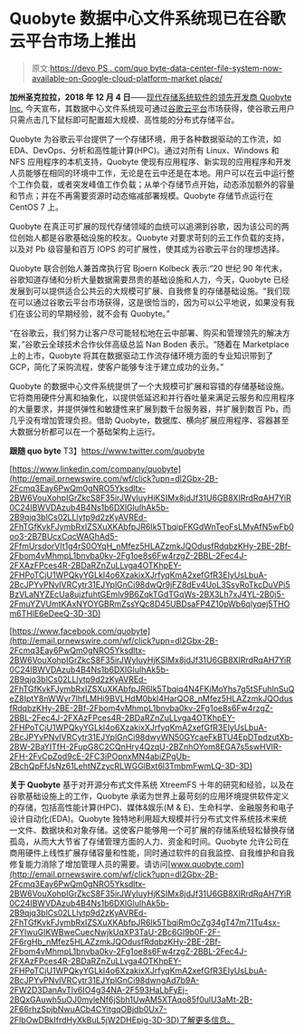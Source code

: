 # Quobyte 数据中心文件系统现已在谷歌云平台市场上推出

> 原文:[https://devo PS . com/quo byte-data-center-file-system-now-available-on-Google-cloud-platform-market place/](https://devops.com/quobyte-data-center-file-system-now-available-on-google-cloud-platform-marketplace/)

**加州圣克拉拉，2018 年 12 月 4 日**——[现代存储系统软件的领先开发商 Quobyte Inc.](http://email.prnewswire.com/wf/click?upn=dl2Gbx-2B-2Fcmq3Eay6PwQm0gNRO5Yksdltx-2BW6VouXohpIGrZkcS8F35irJWyIuyHjKSIMx8jdJf31U6GB8XIRrdRqAH7YiR0C24IBWVDAzub4B4Ns1b6DXlGluIhAk5b-2B9qjq3blCs02LLlytp9d2zKyAVREd-2FhTGfKvkFJymbRxIZSXuXKAbfpJR6Ik5Tbqiy36Q-2F8tSDzSZySJlAHnluwo-2B3Q2U6QTiMoHb7NTlcMjm3f-2FDB0LkbVALc8jfVLyh_nMfez5HLAZzmkJQOdusfRdqbzKHy-2BE-2Bf-2Fbom4vMhmpL1bnvba0kv-2Fg1oe8s6Fw4rzgZ-2BBL-2Fec4J-2FXAzFPces4R-2BDaRZnZuLLvga4OTKhpEY-2FHPoTCjU1WPQkyYGLkI4o6XzakixXJrfyqKmA2xefGfR3EIyUsLbuA-2BcJPYvPNvIVRCytr31EJYplGnCi98dwLQ8og3rO1DANvKv4hUAijBewjgiIataQK09UHWWWLtV543BZYa54o8q0VE3YPS8y27U-2B8gKH3p2t25bMdED7JUw-2BmTWDMh-2B3bRyOaSeq-2FMP-2BTDnn7Qj56uXnuVYoLHfnkWLVvmO7dy8Vp689sBa5oQ-3D-3D) 今天宣布，其数据中心文件系统现可通过[谷歌云平台](http://email.prnewswire.com/wf/click?upn=dl2Gbx-2B-2Fcmq3Eay6PwQm0gNRO5Yksdltx-2BW6VouXohpIGrZkcS8F35irJWyIuyHjKSIMx8jdJf31U6GB8XIRrdRqAH7YiR0C24IBWVDAzub4B4Ns1b6DXlGluIhAk5b-2B9qjq3blCs02LLlytp9d2zKyAVREd-2FhTGfKvkFJymbRxIZSXuXKAbfpJR6Ik5TbqitVk96F68EmcqokrjxZWyQLVp4fEqtz-2BilzArST13D3a2MROK9BTJMyLBAIwOD4je_nMfez5HLAZzmkJQOdusfRdqbzKHy-2BE-2Bf-2Fbom4vMhmpL1bnvba0kv-2Fg1oe8s6Fw4rzgZ-2BBL-2Fec4J-2FXAzFPces4R-2BDaRZnZuLLvga4OTKhpEY-2FHPoTCjU1WPQkyYGLkI4o6XzakixXJrfyqKmA2xefGfR3EIyUsLbuA-2BcJPYvPNvIVRCytr31EJYplGnCi98dwZVT0l3hg9PmOSPXMkZS-2BQK4VXDMYC2zWcN5JegQUO8RjE0rZab2jzwndmAD-2FqwczkM9ngaEhBoibVInStvNH3SCZM-2Bjqvh4cgJcxkMN622f-2BYKR560aBwsx0qvRJoaQ5IfhQ2T31Rs4NPckryrPjow-3D-3D)市场获得，使谷歌云用户只需点击几下鼠标即可配置超大规模、高性能的分布式存储平台。

Quobyte 为谷歌云平台提供了一个存储环境，用于各种数据驱动的工作流，如 EDA、DevOps、分析和高性能计算(HPC)。通过对所有 Linux、Windows 和 NFS 应用程序的本机支持，Quobyte 使现有应用程序、新实现的应用程序和开发人员能够在相同的环境中工作，无论是在云中还是在本地。用户可以在云中运行整个工作负载，或者突发峰值工作负载；从单个存储节点开始，动态添加额外的容量和节点；并在不再需要资源时动态缩减部署规模。Quobyte 存储节点运行在 CentOS 7 上。

Quobyte 在真正可扩展的现代存储领域的血统可以追溯到谷歌，因为该公司的两位创始人都是谷歌基础设施的校友。Quobyte 对要求苛刻的云工作负载的支持，以及对 Pb 级容量和百万 IOPS 的可扩展性，使其成为谷歌云平台的理想选择。

Quobyte 联合创始人兼首席执行官 Bjoern Kolbeck 表示:“20 世纪 90 年代末，谷歌知道存储和分析大量数据需要昂贵的基础设施和人力，今天，Quobyte 已经发展到可以提供适合公共云的大规模可扩展、自我修复的存储基础设施。“我们现在可以通过谷歌云平台市场获得，这是很恰当的，因为可以公平地说，如果没有我们在该公司的早期经验，就不会有 Quobyte。”

“在谷歌云，我们努力让客户尽可能轻松地在云中部署、购买和管理领先的解决方案，”谷歌云全球技术合作伙伴高级总监 Nan Boden 表示。“随着在 Marketplace 上的上市，Quobyte 将其在数据驱动工作流存储环境方面的专业知识带到了 GCP，简化了采购流程，使客户能够专注于建立成功的业务。”

Quobyte 的数据中心文件系统提供了一个大规模可扩展和容错的存储基础设施。它将商用硬件分离和抽象化，以提供低延迟和并行吞吐量来满足云服务和应用程序的大量要求，并提供弹性和敏捷性来扩展到数千台服务器，并扩展到数百 Pb，而几乎没有增加管理负担。借助 Quobyte，数据库、横向扩展应用程序、容器甚至大数据分析都可以在一个基础架构上运行。

**跟随 quo byte**
T3】https://www.twitter.com/quobyte

[https://www.linkedin.com/company/quobyte](http://email.prnewswire.com/wf/click?upn=dl2Gbx-2B-2Fcmq3Eay6PwQm0gNRO5Yksdltx-2BW6VouXohpIGrZkcS8F35irJWyIuyHjKSIMx8jdJf31U6GB8XIRrdRqAH7YiR0C24IBWVDAzub4B4Ns1b6DXlGluIhAk5b-2B9qjq3blCs02LLlytp9d2zKyAVREd-2FhTGfKvkFJymbRxIZSXuXKAbfpJR6Ik5TbqipFKGdWnTeoFsLMyAfN5wFb0oo3-2B7BUcxCqcWAGhAd5-2FfmUrsdorVIt1g4rS0OYqH_nMfez5HLAZzmkJQOdusfRdqbzKHy-2BE-2Bf-2Fbom4vMhmpL1bnvba0kv-2Fg1oe8s6Fw4rzgZ-2BBL-2Fec4J-2FXAzFPces4R-2BDaRZnZuLLvga4OTKhpEY-2FHPoTCjU1WPQkyYGLkI4o6XzakixXJrfyqKmA2xefGfR3EIyUsLbuA-2BcJPYvPNvIVRCytr31EJYplGnCi98dwQr9jFZ8dEv4UoL3SsyRoTkcDuVPi5BzVLaNYZEcUa8ujzfuhtGEmlv9B6ZqkTGdTGqWs-2BX3Lh7xJ4YL-2B0j5-2FmuYZVUmtKAxNYOYGBRmZssYQc8D45UBDsaFP4Z10pWb6qlyqej5THOm6THlE6eDeeQ-3D-3D)

[https://www.facebook.com/quobyte](http://email.prnewswire.com/wf/click?upn=dl2Gbx-2B-2Fcmq3Eay6PwQm0gNRO5Yksdltx-2BW6VouXohpIGrZkcS8F35irJWyIuyHjKSIMx8jdJf31U6GB8XIRrdRqAH7YiR0C24IBWVDAzub4B4Ns1b6DXlGluIhAk5b-2B9qjq3blCs02LLlytp9d2zKyAVREd-2FhTGfKvkFJymbRxIZSXuXKAbfpJR6Ik5Tbqiq4N4FKjMoYhs7g5tSFuhlnSuQeZ8IptY8nWWyr7lhfLMHi9BVLHdM0bkl4HarQO8_nMfez5HLAZzmkJQOdusfRdqbzKHy-2BE-2Bf-2Fbom4vMhmpL1bnvba0kv-2Fg1oe8s6Fw4rzgZ-2BBL-2Fec4J-2FXAzFPces4R-2BDaRZnZuLLvga4OTKhpEY-2FHPoTCjU1WPQkyYGLkI4o6XzakixXJrfyqKmA2xefGfR3EIyUsLbuA-2BcJPYvPNvIVRCytr31EJYplGnCi98dwyWN50GYcaeFkBTU4EpDTpdzutXb-2BW-2BaYITfH-2FupG8C2CQnHry4QzqU-2BZnhOYom8EGA7s5swHVIR-2FH-2FvCpZod9cE-2FC3iPOpnxMN4abiZPgUb-2BchQpFfJsNz61LehtNZzycRLWGGlBxt6l3TmbmFwmLQ-3D-3D)

**关于 Quobyte**
基于对开源分布式文件系统 XtreemFS 十年的研究和经验，以及在谷歌基础设施上的工作，Quobyte 承诺为世界上最苛刻的应用环境提供软件定义的存储，包括高性能计算(HPC)、媒体&娱乐(M & E)、生命科学、金融服务和电子设计自动化(EDA)。Quobyte 独特地利用超大规模并行分布式文件系统技术来统一文件、数据块和对象存储。这使客户能够用一个可扩展的存储系统轻松替换存储孤岛，从而大大节省了存储管理方面的人力、资金和时间。Quobyte 允许公司在商用硬件上线性扩展存储容量和性能，同时通过软件的自我监控、自我维护和自我修复能力消除了增加管理人员的需要。请访问[www.quobyte.com](http://email.prnewswire.com/wf/click?upn=dl2Gbx-2B-2Fcmq3Eay6PwQm0gNRO5Yksdltx-2BW6VouXohpIGrZkcS8F35irJWyIuyHjKSIMx8jdJf31U6GB8XIRrdRqAH7YiR0C24IBWVDAzub4B4Ns1b6DXlGluIhAk5b-2B9qjq3blCs02LLlytp9d2zKyAVREd-2FhTGfKvkFJymbRxIZSXuXKAbfpJR6Ik5TbqiRmOcZg34gT47m71Tu4sx-2FYIwuGlKWBweCuecNwjkUqXP3TaU-2Bc6Gl9b0F-2F-2F6rgHb_nMfez5HLAZzmkJQOdusfRdqbzKHy-2BE-2Bf-2Fbom4vMhmpL1bnvba0kv-2Fg1oe8s6Fw4rzgZ-2BBL-2Fec4J-2FXAzFPces4R-2BDaRZnZuLLvga4OTKhpEY-2FHPoTCjU1WPQkyYGLkI4o6XzakixXJrfyqKmA2xefGfR3EIyUsLbuA-2BcJPYvPNvIVRCytr31EJYplGnCi98dwngAd7b9A-2FW2D3DanAvTlv6IO4g34NA-2F593HaLbFyEj-2BQxGAuwh5uOJ0myleNf6jSbh1UwAM5XTAqo85f0ulU3aMt-2B-2F66rhzSpjbNwuACb4CYitgqOBjdb0Ux7-2FIbOwDBkIfrdHyXkBuL5jW2DHEpig-3D-3D)了解更多信息。